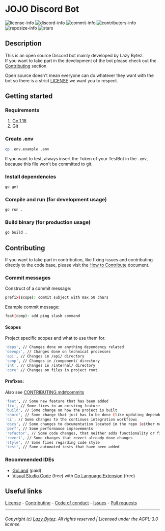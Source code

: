 # JOJO Discord Bot

![license-info][license-info]
![discord-info][discord-info]
![commit-info][commit-info]
![contributors-info][contributors-info]
![reposize-info][reposize-info]
![stars][stars]

## Description

This is an open source Discord bot mainly developed by Lazy Bytez.  
If you want to take part in the development of the bot please check out
the [Contributing](https://github.com/lazybytez/jojo-discord-bot#contributing) section.

Open source doesn't mean everyone can do whatever they want with the bot so there is a
strict [LICENSE](https://github.com/lazybytez/jojo-discord-bot/blob/main/LICENSE) we want you to respect.

## Getting started

### Requirements

1. [Go 1.18](https://go.dev/doc/install)
2. Git

### Create .env

```bash
cp .env.example .env
```

If you want to test, always insert the Token of your TestBot in the `.env`, because this file won't be committed to git.

### Install dependencies

```bash
go get
```

### Compile and run (for development usage)

```bash
go run .
```

### Build binary (for production usage)

```bash
go build .
```

## Contributing

If you want to take part in contribution, like fixing issues and contributing directly to the code base, please visit
the [How to Contribute][github-contribute] document.

### Commit messages

Construct of a commit message:

```bash
prefix(scope): commit subject with max 50 chars
```

Example commit message:

```bash
feat(comp): add ping slash command
```

#### Scopes

Project specific scopes and what to use them for.

```bash
'deps', // Changes done on anything dependency related
'devops', // Changes done on technical processes
'api', // Changes in /api/ directory
'comp', // Changes in /component/ directory
'int', // Changes in /internal/ directory
'core' // Changes on files in project root
```

#### Prefixes:

Also see [CONTRIBUTING.md#commits](https://github.com/lazybytez/.github/blob/main/docs/CONTRIBUTING.md#commits)

```bash
'feat', // Some new feature that has been added
'fix', // Some fixes to an existing feature
'build', // Some change on how the project is built
'chore', // Some change that just has to be done (like updating dependencies)
'ci', // Some changes to the continues integration workflows
'docs', // Some changes to documentation located in the repo (either markdown files or code DocBlocks)
'perf', // Some performance improvements
'refactor', // Some code changes, that neither adds functionality or fixes a bug
'revert', // Some changes that revert already done changes
'style', // Some fixes regarding code style
'test', // Some automated tests that have been added
```

### Recommended IDEs

- [GoLand](https://www.jetbrains.com/de-de/go/) (paid)
- [Visual Studio Code](https://code.visualstudio.com/) (free)
  with [Go Language Extension](https://marketplace.visualstudio.com/items?itemName=golang.go) (free)

## Useful links

[License][github-license] -
[Contributing][github-contribute] -
[Code of conduct][github-codeofconduct] -
[Issues][github-issues] -
[Pull requests][github-pulls]

<hr>  

###### Copyright (c) [Lazy Bytez][github-team]. All rights reserved | Licensed under the AGPL-3.0 license.

<!-- Variables -->

[github-team]: https://github.com/lazybytez

[github-license]: https://github.com/lazybytez/general-template/blob/main/LICENSE

[github-contribute]: https://github.com/lazybytez/.github/blob/main/docs/CONTRIBUTING.md

[github-codeofconduct]: https://github.com/lazybytez/.github/blob/main/docs/CODE_OF_CONDUCT.md

[github-issues]: https://github.com/lazybytez/general-template/issues

[github-pulls]: https://github.com/lazybytez/general-template/pulls

[license-info]: https://img.shields.io/github/license/lazybytez/jojo-discord-bot?logo=gnu&style=for-the-badge&colorA=302D41&colorB=f9e2af&logoColor=f9e2af

[discord-info]: https://img.shields.io/discord/735171597362659328?label=Discord&logo=discord&logoColor=b4befe&style=for-the-badge&colorA=302D41&colorB=b4befe

[commit-info]: https://img.shields.io/github/last-commit/lazybytez/general-template?style=for-the-badge&colorA=302D41&colorB=b4befe

[contributors-info]: https://img.shields.io/github/contributors/lazybytez/general-template?style=for-the-badge&colorA=302D41&colorB=cba6f7

[reposize-info]: https://img.shields.io/github/repo-size/lazybytez/general-template?style=for-the-badge&colorA=302D41&colorB=89dceb

[stars]: https://img.shields.io/github/stars/lazybytez/jojo-discord-bot?colorA=302D41&colorB=f9e2af&style=for-the-badge
